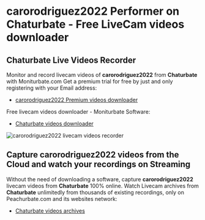 # carorodriguez2022 Performer on Chaturbate - Free LiveCam videos downloader

## Chaturbate Live Videos Recorder

Monitor and record livecam videos of **carorodriguez2022** from **Chaturbate** with Moniturbate.com
Get a premium trial for free by just and only registering with your Email address:
* [carorodriguez2022 Premium videos downloader](https://moniturbate.com/request-demo-licence-key.html)

Free livecam videos downloader - Moniturbate Software:
* [Chaturbate videos downloader](https://moniturbate.com/moniturbate-download-software.html)

![carorodriguez2022 livecam videos recorder](https://peachurnet.com/templates/moniturbate-software.png)


## Capture carorodriguez2022 videos from the Cloud and watch your recordings on Streaming

Without the need of downloading a software, capture **carorodriguez2022** livecam videos from **Chaturbate** 100% online.
Watch Livecam archives from **Chaturbate** unlimitedly from thousands of existing recordings, only on Peachurbate.com and its websites network:
* [Chaturbate videos archives](https://peachurnet.com/)